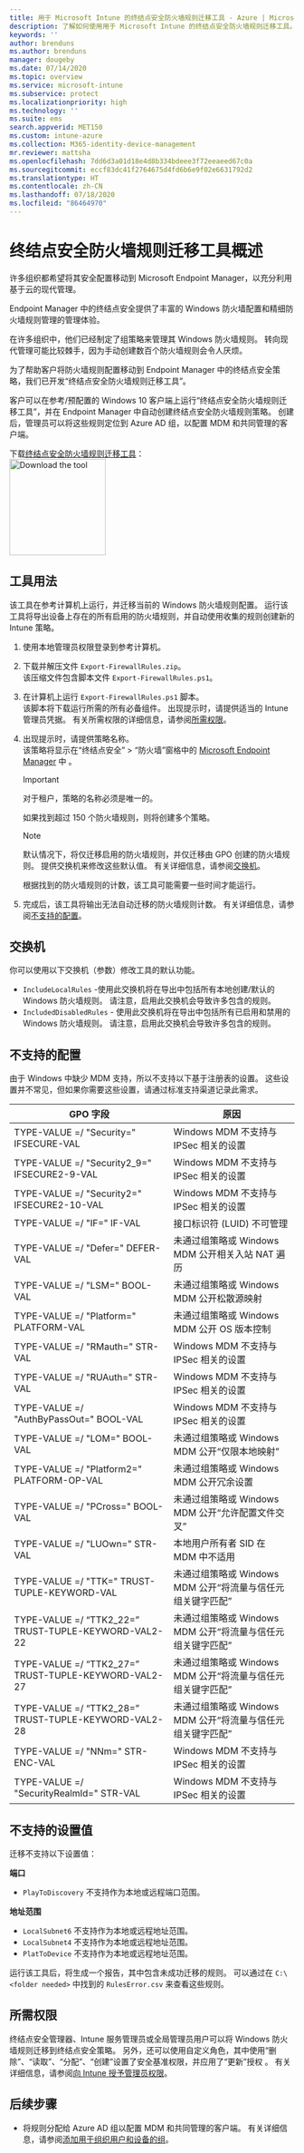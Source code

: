 ```yaml
---
title: 用于 Microsoft Intune 的终结点安全防火墙规则迁移工具 - Azure | Microsoft Docs
description: 了解如何使用用于 Microsoft Intune 的终结点安全防火墙规则迁移工具。
keywords: ''
author: brenduns
ms.author: brenduns
manager: dougeby
ms.date: 07/14/2020
ms.topic: overview
ms.service: microsoft-intune
ms.subservice: protect
ms.localizationpriority: high
ms.technology: ''
ms.suite: ems
search.appverid: MET150
ms.custom: intune-azure
ms.collection: M365-identity-device-management
mr.reviewer: mattsha
ms.openlocfilehash: 7dd6d3a01d18e4d8b334bdeee3f72eeaeed67c0a
ms.sourcegitcommit: eccf83dc41f2764675d4fd6b6e9f02e6631792d2
ms.translationtype: HT
ms.contentlocale: zh-CN
ms.lasthandoff: 07/18/2020
ms.locfileid: "86464970"
---
```

# <a name="endpoint-security-firewall-rule-migration-tool-overview"></a>终结点安全防火墙规则迁移工具概述

许多组织都希望将其安全配置移动到 Microsoft Endpoint Manager，以充分利用基于云的现代管理。

Endpoint Manager 中的终结点安全提供了丰富的 Windows 防火墙配置和精细防火墙规则管理的管理体验。

在许多组织中，他们已经制定了组策略来管理其 Windows 防火墙规则。 转向现代管理可能比较棘手，因为手动创建数百个防火墙规则会令人厌烦。

为了帮助客户将防火墙规则配置移动到 Endpoint Manager 中的终结点安全策略，我们已开发“终结点安全防火墙规则迁移工具”。

客户可以在参考/预配置的 Windows 10 客户端上运行“终结点安全防火墙规则迁移工具”，并在 Endpoint Manager 中自动创建终结点安全防火墙规则策略。 创建后，管理员可以将这些规则定位到 Azure AD 组，以配置 MDM 和共同管理的客户端。

下载[终结点安全防火墙规则迁移工具](https://aka.ms/EndpointSecurityFWRuleMigrationTool)：<br>
<a href="https://aka.ms/EndpointSecurityFWRuleMigrationTool"><img alt="Download the tool" src="./media/endpoint-security-firewall-rule-tool/downloadtool.png" width="170"></a>

## <a name="tool-usage"></a>工具用法

该工具在参考计算机上运行，并迁移当前的 Windows 防火墙规则配置。 运行该工具将导出设备上存在的所有启用的防火墙规则，并自动使用收集的规则创建新的 Intune 策略。

1. 使用本地管理员权限登录到参考计算机。
2. 下载并解压文件 `Export-FirewallRules.zip`。 <br>
   该压缩文件包含脚本文件 `Export-FirewallRules.ps1`。 
3. 在计算机上运行 `Export-FirewallRules.ps1` 脚本。 <br>
   该脚本将下载运行所需的所有必备组件。 出现提示时，请提供适当的 Intune 管理员凭据。 有关所需权限的详细信息，请参阅[所需权限](#required-permissions)。
4. 出现提示时，请提供策略名称。 <br>
   该策略将显示在“终结点安全” > “防火墙”窗格中的 [Microsoft Endpoint Manager](https://go.microsoft.com/fwlink/?linkid=2109431) 中 。 

    > [!IMPORTANT]
    > 对于租户，策略的名称必须是唯一的。

    如果找到超过 150 个防火墙规则，则将创建多个策略。

    > [!NOTE]
    > 默认情况下，将仅迁移启用的防火墙规则，并仅迁移由 GPO 创建的防火墙规则。 提供交换机来修改这些默认值。 有关详细信息，请参阅[交换机](#switches)。
    >
    > 根据找到的防火墙规则的计数，该工具可能需要一些时间才能运行。

5. 完成后，该工具将输出无法自动迁移的防火墙规则计数。 有关详细信息，请参阅[不支持的配置](#unsupported-configuration)。

## <a name="switches"></a>交换机

你可以使用以下交换机（参数）修改工具的默认功能。

- `IncludeLocalRules` -使用此交换机将在导出中包括所有本地创建/默认的 Windows 防火墙规则。 请注意，启用此交换机会导致许多包含的规则。 
- `IncludedDisabledRules` - 使用此交换机将在导出中包括所有已启用和禁用的 Windows 防火墙规则。 请注意，启用此交换机会导致许多包含的规则。

## <a name="unsupported-configuration"></a>不支持的配置

由于 Windows 中缺少 MDM 支持，所以不支持以下基于注册表的设置。 这些设置并不常见，但如果你需要这些设置，请通过标准支持渠道记录此需求。

|     GPO 字段    |     原因    |
|-|-|
|      TYPE-VALUE =/ "Security=" IFSECURE-VAL    |     Windows MDM 不支持与 IPSec 相关的设置    |
|      TYPE-VALUE =/ "Security2_9=" IFSECURE2-9-VAL    |     Windows MDM 不支持与 IPSec 相关的设置    |
|      TYPE-VALUE =/ "Security2=" IFSECURE2-10-VAL     |     Windows MDM 不支持与 IPSec 相关的设置    |
|      TYPE-VALUE =/ "IF=" IF-VAL    |     接口标识符 (LUID) 不可管理    |
|      TYPE-VALUE =/ "Defer=" DEFER-VAL    |     未通过组策略或 Windows MDM 公开相关入站 NAT 遍历    |
|      TYPE-VALUE =/ "LSM=" BOOL-VAL    |     未通过组策略或 Windows MDM 公开松散源映射    |
|      TYPE-VALUE =/ "Platform=" PLATFORM-VAL    |     未通过组策略或 Windows MDM 公开 OS 版本控制    |
|      TYPE-VALUE =/ "RMauth=" STR-VAL    |     Windows MDM 不支持与 IPSec 相关的设置    |
|      TYPE-VALUE =/ "RUAuth=" STR-VAL    |     Windows MDM 不支持与 IPSec 相关的设置    |
|      TYPE-VALUE =/ "AuthByPassOut=" BOOL-VAL    |     Windows MDM 不支持与 IPSec 相关的设置    |
|      TYPE-VALUE =/ "LOM=" BOOL-VAL    |     未通过组策略或 Windows MDM 公开“仅限本地映射”    |
|      TYPE-VALUE =/ "Platform2=" PLATFORM-OP-VAL    |     未通过组策略或 Windows MDM 公开冗余设置    |
|      TYPE-VALUE =/ "PCross=" BOOL-VAL    |     未通过组策略或 Windows MDM 公开“允许配置文件交叉”    |
|      TYPE-VALUE =/ "LUOwn=" STR-VAL    |     本地用户所有者 SID 在 MDM 中不适用    |
|      TYPE-VALUE =/ "TTK=" TRUST-TUPLE-KEYWORD-VAL    |     未通过组策略或 Windows MDM 公开“将流量与信任元组关键字匹配”    |
|      TYPE-VALUE =/ “TTK2_22=” TRUST-TUPLE-KEYWORD-VAL2-22    |     未通过组策略或 Windows MDM 公开“将流量与信任元组关键字匹配”    |
|      TYPE-VALUE =/ “TTK2_27=” TRUST-TUPLE-KEYWORD-VAL2-27    |     未通过组策略或 Windows MDM 公开“将流量与信任元组关键字匹配”    |
|      TYPE-VALUE =/ “TTK2_28=” TRUST-TUPLE-KEYWORD-VAL2-28    |     未通过组策略或 Windows MDM 公开“将流量与信任元组关键字匹配”    |
|      TYPE-VALUE =/ "NNm=" STR-ENC-VAL    |     Windows MDM 不支持与 IPSec 相关的设置    |
|      TYPE-VALUE =/ "SecurityRealmId=" STR-VAL    |     Windows MDM 不支持与 IPSec 相关的设置    |

## <a name="unsupported-setting-values"></a>不支持的设置值
迁移不支持以下设置值：

**端口**
- `PlayToDiscovery` 不支持作为本地或远程端口范围。

**地址范围**
- `LocalSubnet6` 不支持作为本地或远程地址范围。 
- `LocalSubnet4` 不支持作为本地或远程地址范围。
- `PlatToDevice` 不支持作为本地或远程地址范围。

运行该工具后，将生成一个报告，其中包含未成功迁移的规则。 可以通过在 `C:\<folder needed>` 中找到的 `RulesError.csv` 来查看这些规则。 

## <a name="required-permissions"></a>所需权限
终结点安全管理器、Intune 服务管理员或全局管理员用户可以将 Windows 防火墙规则迁移到终结点安全策略。 另外，还可以使用自定义角色，其中使用“删除”、“读取”、“分配”、“创建”设置了安全基准权限，并应用了“更新”授权    。 有关详细信息，请参阅[向 Intune 授予管理员权限](../fundamentals/users-add.md#grant-admin-permissions)。

## <a name="next-steps"></a>后续步骤

- 将规则分配给 Azure AD 组以配置 MDM 和共同管理的客户端。 有关详细信息，请参阅[添加用于组织用户和设备的组](../fundamentals/groups-add.md)。
